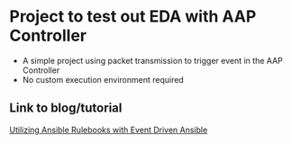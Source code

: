 # Project to test out EDA with AAP Controller

- A simple project using packet transmission to trigger event in the AAP Controller
- No custom execution environment required

## Link to blog/tutorial

[Utilizing Ansible Rulebooks with Event Driven Ansible](https://medium.com/@julialiu08/writing-ansible-rulebooks-with-event-driven-ansible-69c17d3d7657)
